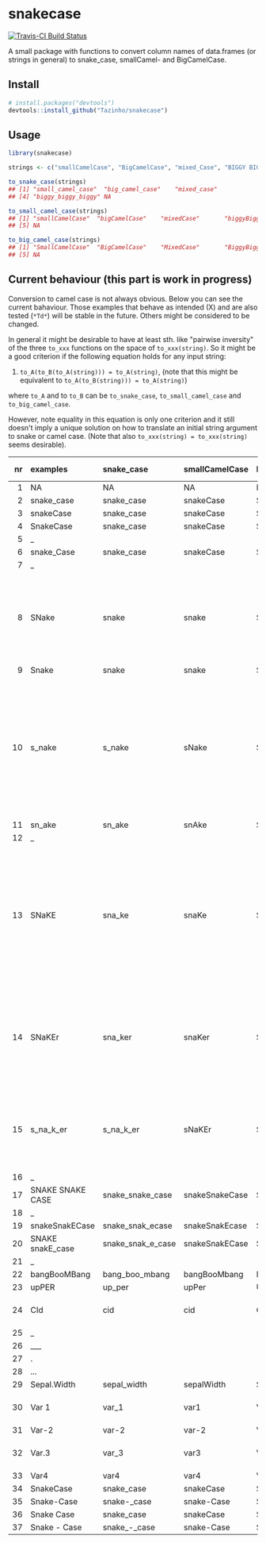 snakecase
================

[![Travis-CI Build Status](https://travis-ci.org/Tazinho/snakecase.svg?branch=master)](https://travis-ci.org/Tazinho/snakecase)

A small package with functions to convert column names of data.frames (or strings in general) to snake\_case, smallCamel- and BigCamelCase.

Install
-------

``` r
# install.packages("devtools")
devtools::install_github("Tazinho/snakecase")
```

Usage
-----

``` r
library(snakecase)

strings <- c("smallCamelCase", "BigCamelCase", "mixed_Case", "BIGGY BIGGY BIGGY", NA)

to_snake_case(strings)
## [1] "small_camel_case"  "big_camel_case"    "mixed_case"       
## [4] "biggy_biggy_biggy" NA

to_small_camel_case(strings)
## [1] "smallCamelCase"  "bigCamelCase"    "mixedCase"       "biggyBiggyBiggy"
## [5] NA

to_big_camel_case(strings)
## [1] "SmallCamelCase"  "BigCamelCase"    "MixedCase"       "BiggyBiggyBiggy"
## [5] NA
```

Current behaviour (this part is work in progress)
-------------------------------------------------

Conversion to camel case is not always obvious. Below you can see the current bahaviour. Those examples that behave as intended (X) and are also tested (`*Td*`) will be stable in the future. Others might be considered to be changed.

In general it might be desirable to have at least sth. like "pairwise inversity" of the three `to_xxx` functions on the space of `to_xxx(string)`. So it might be a good criterion if the following equation holds for any input string:

1.  `to_A(to_B(to_A(string))) = to_A(string)`, (note that this might be equivalent to `to_A(to_B(string))) = to_A(string)`)

where `to_A` and to `to_B` can be `to_snake_case`, `to_small_camel_case` and `to_big_camel_case`.

However, note equality in this equation is only one criterion and it still doesn't imply a unique solution on how to translate an initial string argument to snake or camel case. (Note that also `to_xxx(string) = to_xxx(string)` seems desirable).

|   nr| examples          | snake\_case          | smallCamelCase | BigCamelCase   | As intended?                                                                                                                          |
|----:|:------------------|:---------------------|:---------------|:---------------|:--------------------------------------------------------------------------------------------------------------------------------------|
|    1| NA                | NA                   | NA             | NA             | X, \*Td\*                                                                                                                             |
|    2| snake\_case       | snake\_case          | snakeCase      | SnakeCase      | X, \*Td\*                                                                                                                             |
|    3| snakeCase         | snake\_case          | snakeCase      | SnakeCase      | X, \*Td\*                                                                                                                             |
|    4| SnakeCase         | snake\_case          | snakeCase      | SnakeCase      | X, \*Td\*                                                                                                                             |
|    5| \_                |                      |                |                |                                                                                                                                       |
|    6| snake\_Case       | snake\_case          | snakeCase      | SnakeCase      | X, \*Td\*                                                                                                                             |
|    7| \_                |                      |                |                |                                                                                                                                       |
|    8| SNake             | snake                | snake          | Snake          | ? would be ok, but maybe sn\_ake or s\_nake...-&gt; must be s\_nake, because of 10                                                    |
|    9| Snake             | snake                | snake          | Snake          | X                                                                                                                                     |
|   10| s\_nake           | s\_nake              | sNake          | SNake          | X this one is correct, but it implies that 8 has to be translated to s\_nake (otherwise the equation above does not hold)             |
|   11| sn\_ake           | sn\_ake              | snAke          | SnAke          | X                                                                                                                                     |
|   12| \_                |                      |                |                |                                                                                                                                       |
|   13| SNaKE             | sna\_ke              | snaKe          | SnaKe          | ? the equation holds, but...hm.., better s\_na\_ke (would be consistent with 8 and 10 and still allow for capital letter stuff below) |
|   14| SNaKEr            | sna\_ker             | snaKer         | SnaKer         | ? the equation holds, but better s\_na\_k\_er, to be consistent with changes (8,10,13)                                                |
|   15| s\_na\_k\_er      | s\_na\_k\_er         | sNaKEr         | SNaKEr         | X (the equation will also hold for this one, with a change to 14)                                                                     |
|   16| \_                |                      |                |                |                                                                                                                                       |
|   17| SNAKE SNAKE CASE  | snake\_snake\_case   | snakeSnakeCase | SnakeSnakeCase | \_X                                                                                                                                   |
|   18| \_                |                      |                |                |                                                                                                                                       |
|   19| snakeSnakECase    | snake\_snak\_ecase   | snakeSnakEcase | SnakeSnakEcase | \_ ?                                                                                                                                  |
|   20| SNAKE snakE\_case | snake\_snak\_e\_case | snakeSnakECase | SnakeSnakECase | \_ ?                                                                                                                                  |
|   21| \_                |                      |                |                |                                                                                                                                       |
|   22| bangBooMBang      | bang\_boo\_mbang     | bangBooMbang   | BangBooMbang   | \_ X                                                                                                                                  |
|   23| upPER             | up\_per              | upPer          | UpPer          | \_ X                                                                                                                                  |
|   24| CId               | cid                  | cid            | Cid            | \_ ? (maybe c\_id)                                                                                                                    |
|   25| \_                |                      |                |                | \_ ?                                                                                                                                  |
|   26| \_\_\_            |                      |                |                | \_ ?                                                                                                                                  |
|   27| .                 |                      |                |                | \_ ?                                                                                                                                  |
|   28| ...               |                      |                |                | \_ ?                                                                                                                                  |
|   29| Sepal.Width       | sepal\_width         | sepalWidth     | SepalWidth     | \_ X                                                                                                                                  |
|   30| Var 1             | var\_1               | var1           | Var1           | \_ ? (maybe var1)                                                                                                                     |
|   31| Var-2             | var-2                | var-2          | Var-2          | \_ ?                                                                                                                                  |
|   32| Var.3             | var\_3               | var3           | Var3           | \_ ? (maybe var3)                                                                                                                     |
|   33| Var4              | var4                 | var4           | Var4           | \_ X                                                                                                                                  |
|   34| SnakeCase         | snake\_case          | snakeCase      | SnakeCase      |                                                                                                                                       |
|   35| Snake-Case        | snake-\_case         | snake-Case     | Snake-Case     |                                                                                                                                       |
|   36| Snake Case        | snake\_case          | snakeCase      | SnakeCase      |                                                                                                                                       |
|   37| Snake - Case      | snake\_-\_case       | snake-Case     | Snake-Case     |                                                                                                                                       |
